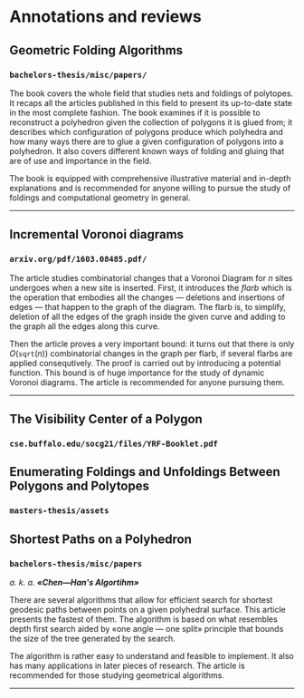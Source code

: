 Annotations and reviews
======

Geometric Folding Algorithms
--------
### `bachelors-thesis/misc/papers/`

The book covers the whole field that studies nets and foldings of polytopes. It recaps all the articles published in this field to present its up-to-date state in the most complete fashion. The book examines if it is possible to reconstruct a polyhedron given the collection of polygons it is glued from; it describes which configuration of polygons produce which polyhedra and how many ways there are to glue a given configuration of polygons into a polyhedron. It also covers different known ways of folding and gluing that are of use and importance in the field.

The book is equipped with comprehensive illustrative material and in-depth explanations and is recommended for anyone willing to pursue the study of foldings and computational geometry in general.

******

Incremental Voronoi diagrams
--------
### `arxiv.org/pdf/1603.08485.pdf/`

The article studies combinatorial changes that a Voronoi Diagram for _n_ sites undergoes when a new site is inserted. First, it introduces the _flarb_ which is the operation that embodies all the changes — deletions and insertions of edges — that happen to the graph of the diagram. The flarb is, to simplify, deletion of all the edges of the graph inside the given curve and adding to the graph all the edges along this curve.

Then the article proves a very important bound: it turns out that there is only _O_(`sqrt`(_n_)) combinatorial changes in the graph per flarb, if several flarbs are applied consequtively. The proof is carried out by introducing a potential function. This bound is of huge importance for the study of dynamic Voronoi diagrams. The article is recommended for anyone pursuing them.

******

The Visibility Center of a Polygon
--------
### `cse.buffalo.edu/socg21/files/YRF-Booklet.pdf`

Enumerating Foldings and Unfoldings Between Polygons and Polytopes
--------
### `masters-thesis/assets`

Shortest Paths on a Polyhedron
--------
### `bachelors-thesis/misc/papers`

_a. k. a. **«Chen—Han's Algortihm»**_

There are several algorithms that allow for efficient search for shortest geodesic paths between points on a given polyhedral surface. This article presents the fastest of them. The algorithm is based on what resembles depth first search aided by «one angle — one split» principle that bounds the size of the tree generated by the search.

The algorithm is rather easy to understand and feasible to implement. It also has many applications in later pieces of research. The article is recommended for those studying geometrical algorithms.

******
